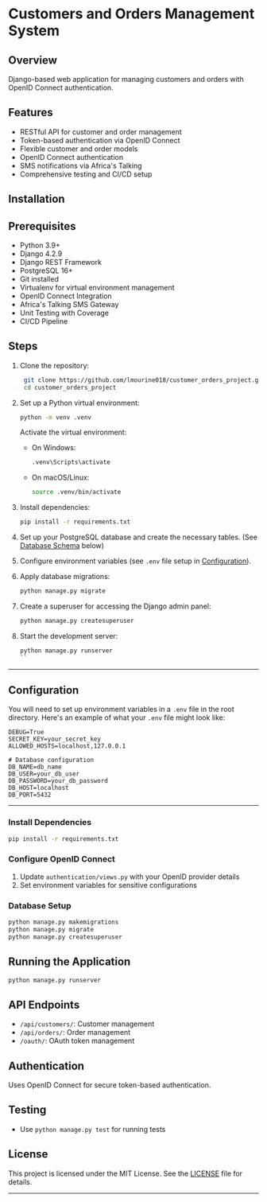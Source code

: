 # Customers and Orders Management System
## Overview
Django-based web application for managing customers and orders with OpenID Connect authentication.

## Features
- RESTful API for customer and order management
- Token-based authentication via OpenID Connect
- Flexible customer and order models
- OpenID Connect authentication
- SMS notifications via Africa's Talking
- Comprehensive testing and CI/CD setup
## Installation
## Prerequisites
- Python 3.9+
- Django 4.2.9
- Django REST Framework
- PostgreSQL 16+
- Git installed
- Virtualenv for virtual environment management
- OpenID Connect Integration
- Africa's Talking SMS Gateway
- Unit Testing with Coverage
- CI/CD Pipeline

## Steps
1. Clone the repository:

   ```bash
    git clone https://github.com/lmourine018/customer_orders_project.git
    cd customer_orders_project
   ```

2. Set up a Python virtual environment:

   ```bash
   python -m venv .venv
   ```

   Activate the virtual environment:

   - On Windows:
     ```bash
     .venv\Scripts\activate
     ```
   - On macOS/Linux:
     ```bash
     source .venv/bin/activate
     ```

3. Install dependencies:

   ```bash
   pip install -r requirements.txt
   ```

4. Set up your PostgreSQL database and create the necessary tables. (See [Database Schema](#database-schema) below)

5. Configure environment variables (see `.env` file setup in [Configuration](#configuration)).

6. Apply database migrations:

   ```bash
   python manage.py migrate
   ```

7. Create a superuser for accessing the Django admin panel:

   ```bash
   python manage.py createsuperuser
   ```

8. Start the development server:

   ```bash
   python manage.py runserver
   ``
---

## Configuration

You will need to set up environment variables in a `.env` file in the root directory. Here's an example of what your `.env` file might look like:

```env
DEBUG=True
SECRET_KEY=your_secret_key
ALLOWED_HOSTS=localhost,127.0.0.1

# Database configuration
DB_NAME=db_name
DB_USER=your_db_user
DB_PASSWORD=your_db_password
DB_HOST=localhost
DB_PORT=5432
```
---

### Install Dependencies
```bash
pip install -r requirements.txt
```

### Configure OpenID Connect
1. Update `authentication/views.py` with your OpenID provider details
2. Set environment variables for sensitive configurations

### Database Setup
```bash
python manage.py makemigrations
python manage.py migrate
python manage.py createsuperuser
```

## Running the Application
```bash
python manage.py runserver
```

## API Endpoints
- `/api/customers/`: Customer management
- `/api/orders/`: Order management
- `/oauth/`: OAuth token management

## Authentication
Uses OpenID Connect for secure token-based authentication.

## Testing

- Use `python manage.py test` for running tests


## License

This project is licensed under the MIT License. See the [LICENSE](LICENSE) file for details.

---
